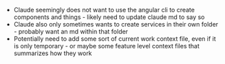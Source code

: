 - Claude seemingly does not want to use the angular cli to create components and things - likely need to update claude md to say so
- Claude also only sometimes wants to create services in their own folder - probably want an md within that folder
- Potentially need to add some sort of current work context file, even if it is only temporary - or maybe some feature level context files that summarizes how they work